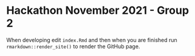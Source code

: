 # Hackathon November 2021 - Group 2

When developing edit `index.Rmd` and then when you are finished run `rmarkdown::render_site()` to render the GitHub page.
